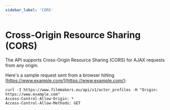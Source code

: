 ```yaml
---
sidebar_label: 'CORS'
---
```


# Cross-Origin Resource Sharing (CORS)

The API supports Cross-Origin Resource Sharing (CORS) for AJAX requests from any origin.

Here's a sample request sent from a browser hitting [https://www.example.com/](https://www.example.com/):

```shell
curl -I https://www.filmmakers.eu/api/v1/actor_profiles -H "Origin: https://www.example.com"
Access-Control-Allow-Origin: *
Access-Control-Allow-Methods: GET
```
